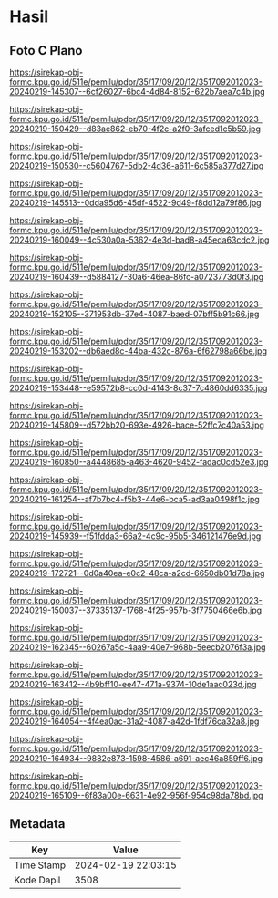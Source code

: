 # Hasil

## Foto C Plano

https://sirekap-obj-formc.kpu.go.id/511e/pemilu/pdpr/35/17/09/20/12/3517092012023-20240219-145307--6cf26027-6bc4-4d84-8152-622b7aea7c4b.jpg

https://sirekap-obj-formc.kpu.go.id/511e/pemilu/pdpr/35/17/09/20/12/3517092012023-20240219-150429--d83ae862-eb70-4f2c-a2f0-3afced1c5b59.jpg

https://sirekap-obj-formc.kpu.go.id/511e/pemilu/pdpr/35/17/09/20/12/3517092012023-20240219-150530--c5604767-5db2-4d36-a611-6c585a377d27.jpg

https://sirekap-obj-formc.kpu.go.id/511e/pemilu/pdpr/35/17/09/20/12/3517092012023-20240219-145513--0dda95d6-45df-4522-9d49-f8dd12a79f86.jpg

https://sirekap-obj-formc.kpu.go.id/511e/pemilu/pdpr/35/17/09/20/12/3517092012023-20240219-160049--4c530a0a-5362-4e3d-bad8-a45eda63cdc2.jpg

https://sirekap-obj-formc.kpu.go.id/511e/pemilu/pdpr/35/17/09/20/12/3517092012023-20240219-160439--d5884127-30a6-46ea-86fc-a0723773d0f3.jpg

https://sirekap-obj-formc.kpu.go.id/511e/pemilu/pdpr/35/17/09/20/12/3517092012023-20240219-152105--371953db-37e4-4087-baed-07bff5b91c66.jpg

https://sirekap-obj-formc.kpu.go.id/511e/pemilu/pdpr/35/17/09/20/12/3517092012023-20240219-153202--db6aed8c-44ba-432c-876a-6f62798a66be.jpg

https://sirekap-obj-formc.kpu.go.id/511e/pemilu/pdpr/35/17/09/20/12/3517092012023-20240219-153448--e59572b8-cc0d-4143-8c37-7c4860dd6335.jpg

https://sirekap-obj-formc.kpu.go.id/511e/pemilu/pdpr/35/17/09/20/12/3517092012023-20240219-145809--d572bb20-693e-4926-bace-52ffc7c40a53.jpg

https://sirekap-obj-formc.kpu.go.id/511e/pemilu/pdpr/35/17/09/20/12/3517092012023-20240219-160850--a4448685-a463-4620-9452-fadac0cd52e3.jpg

https://sirekap-obj-formc.kpu.go.id/511e/pemilu/pdpr/35/17/09/20/12/3517092012023-20240219-161254--af7b7bc4-f5b3-44e6-bca5-ad3aa0498f1c.jpg

https://sirekap-obj-formc.kpu.go.id/511e/pemilu/pdpr/35/17/09/20/12/3517092012023-20240219-145939--f51fdda3-66a2-4c9c-95b5-346121476e9d.jpg

https://sirekap-obj-formc.kpu.go.id/511e/pemilu/pdpr/35/17/09/20/12/3517092012023-20240219-172721--0d0a40ea-e0c2-48ca-a2cd-6650db01d78a.jpg

https://sirekap-obj-formc.kpu.go.id/511e/pemilu/pdpr/35/17/09/20/12/3517092012023-20240219-150037--37335137-1768-4f25-957b-3f7750466e6b.jpg

https://sirekap-obj-formc.kpu.go.id/511e/pemilu/pdpr/35/17/09/20/12/3517092012023-20240219-162345--60267a5c-4aa9-40e7-968b-5eecb2076f3a.jpg

https://sirekap-obj-formc.kpu.go.id/511e/pemilu/pdpr/35/17/09/20/12/3517092012023-20240219-163412--4b9bff10-ee47-471a-9374-10de1aac023d.jpg

https://sirekap-obj-formc.kpu.go.id/511e/pemilu/pdpr/35/17/09/20/12/3517092012023-20240219-164054--4f4ea0ac-31a2-4087-a42d-1fdf76ca32a8.jpg

https://sirekap-obj-formc.kpu.go.id/511e/pemilu/pdpr/35/17/09/20/12/3517092012023-20240219-164934--9882e873-1598-4586-a691-aec46a859ff6.jpg

https://sirekap-obj-formc.kpu.go.id/511e/pemilu/pdpr/35/17/09/20/12/3517092012023-20240219-165109--6f83a00e-6631-4e92-956f-954c98da78bd.jpg


## Metadata

| Key        | Value               |
| ---------- | ------------------- |
| Time Stamp | 2024-02-19 22:03:15 |
| Kode Dapil | 3508                |



